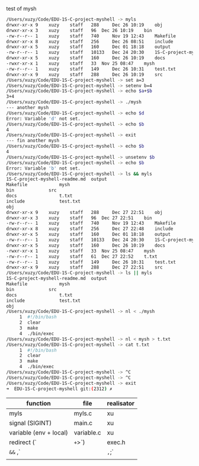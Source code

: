 test of mysh

```bash
/Users/xuzy/Code/EDU-1S-C-project-myshell -> myls 
drwxr-xr-x 9 	xuzy 	staff 	288 	Dec 26 10:19	obj
drwxr-xr-x 3 	xuzy 	staff 	96 	Dec 26 10:19	bin
-rw-r--r-- 1 	xuzy 	staff 	740 	Nov 19 12:43	Makefile
drwxr-xr-x 8 	xuzy 	staff 	256 	Dec 26 08:51	include
drwxr-xr-x 5 	xuzy 	staff 	160 	Dec 01 18:18	output
-rw-r--r-- 1 	xuzy 	staff 	10133 	Dec 24 20:30	1S-C-project-myshell-readme.md
drwxr-xr-x 5 	xuzy 	staff 	160 	Dec 26 10:19	docs
-rwxr-xr-x 1 	xuzy 	staff 	33 	Nov 25 08:47	mysh
-rw-r--r-- 1 	xuzy 	staff 	149 	Dec 26 10:31	test.txt
drwxr-xr-x 9 	xuzy 	staff 	288 	Dec 26 10:19	src
/Users/xuzy/Code/EDU-1S-C-project-myshell -> set a=3
/Users/xuzy/Code/EDU-1S-C-project-myshell -> setenv b=4
/Users/xuzy/Code/EDU-1S-C-project-myshell -> echo $a+$b
3+4
/Users/xuzy/Code/EDU-1S-C-project-myshell -> ./mysh
--- another mysh
/Users/xuzy/Code/EDU-1S-C-project-myshell -> echo $d
Error: Variable 'd' not set.
/Users/xuzy/Code/EDU-1S-C-project-myshell -> echo $b
4
/Users/xuzy/Code/EDU-1S-C-project-myshell -> exit
--- fin another mysh
/Users/xuzy/Code/EDU-1S-C-project-myshell -> echo $b
4
/Users/xuzy/Code/EDU-1S-C-project-myshell -> unsetenv $b
/Users/xuzy/Code/EDU-1S-C-project-myshell -> echo $b
Error: Variable 'b' not set.
/Users/xuzy/Code/EDU-1S-C-project-myshell -> ls && myls 
1S-C-project-myshell-readme.md	output
Makefile			mysh
bin				src
docs				t.txt
include				test.txt
obj
drwxr-xr-x 9 	xuzy 	staff 	288 	Dec 27 22:51	obj
drwxr-xr-x 3 	xuzy 	staff 	96 	Dec 27 22:51	bin
-rw-r--r-- 1 	xuzy 	staff 	740 	Nov 19 12:43	Makefile
drwxr-xr-x 8 	xuzy 	staff 	256 	Dec 27 22:48	include
drwxr-xr-x 5 	xuzy 	staff 	160 	Dec 01 18:18	output
-rw-r--r-- 1 	xuzy 	staff 	10133 	Dec 24 20:30	1S-C-project-myshell-readme.md
drwxr-xr-x 5 	xuzy 	staff 	160 	Dec 26 10:19	docs
-rwxr-xr-x 1 	xuzy 	staff 	33 	Nov 25 08:47	mysh
-rw-r--r-- 1 	xuzy 	staff 	61 	Dec 27 22:52	t.txt
-rw-r--r-- 1 	xuzy 	staff 	149 	Dec 26 10:31	test.txt
drwxr-xr-x 9 	xuzy 	staff 	288 	Dec 27 22:51	src
/Users/xuzy/Code/EDU-1S-C-project-myshell -> ls || myls 
1S-C-project-myshell-readme.md	output
Makefile			mysh
bin				src
docs				t.txt
include				test.txt
obj
/Users/xuzy/Code/EDU-1S-C-project-myshell -> nl < ./mysh
     1	#!/bin/bash
     2	clear
     3	make
     4	./bin/exec
/Users/xuzy/Code/EDU-1S-C-project-myshell -> nl < mysh > t.txt 
/Users/xuzy/Code/EDU-1S-C-project-myshell -> cat t.txt
     1	#!/bin/bash
     2	clear
     3	make
     4	./bin/exec
/Users/xuzy/Code/EDU-1S-C-project-myshell -> ^C
/Users/xuzy/Code/EDU-1S-C-project-myshell -> ^C
/Users/xuzy/Code/EDU-1S-C-project-myshell -> exit
➜  EDU-1S-C-project-myshell git:(2312) ✗ 
```

| function               | file         | realisator |
| ---------------------- | ------------ | ---------- |
| myls                   | myls.c       | xu         |
| signal (SIGINT)        | main.c       | xu         |
| variable (env + local) | variable.c   | xu         |
| redirect (`|` + `>`)   | exec.h       | xu         |
| `&&` ,`||`,`;`         | prepro_input | xu         |
|                        |              |            |
